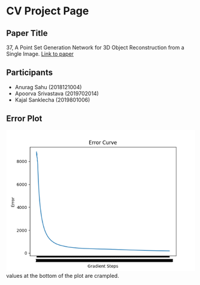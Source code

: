 # CV Project Page


## Paper Title
37, A Point Set Generation Network for 3D Object Reconstruction from a Single Image.
<a href="https://arxiv.org/pdf/1612.00603.pdf"> Link to paper</a>

## Participants
- Anurag Sahu (2018121004)
- Apoorva Srivastava (2019702014)
- Kajal Sanklecha (2019801006)
## Error Plot
![Alt text](./V1/output/ErrorCurve.png "Error Plot")<br>
values at the bottom of the plot are crampled.<br>
